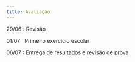 ```yaml
---
title: Avaliação
---
```


29/06
: Revisão

01/07
: Primeiro exercício escolar

06/07
: Entrega de resultados e revisão de prova
